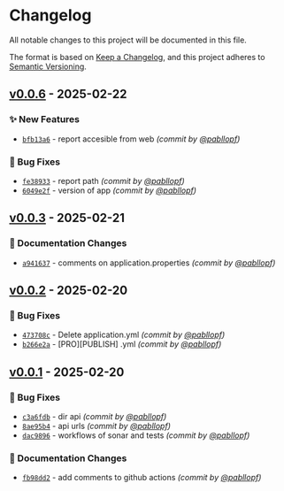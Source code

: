 # Changelog

All notable changes to this project will be documented in this file.

The format is based on [Keep a Changelog](https://keepachangelog.com/en/1.0.0/),
and this project adheres to [Semantic Versioning](https://semver.org/spec/v2.0.0.html).

## [v0.0.6] - 2025-02-22

### :sparkles: New Features

- [
  `bfb13a6`](https://github.com/pabllopf/ECommercePrice-Technical-Lead-Challenge-of-Inditex-BCNC-Group/commit/bfb13a67761dde3c3c26b61f407beb51883bece7) -
  report accesible from web *(commit by [@pabllopf](https://github.com/pabllopf))*

### :bug: Bug Fixes

- [
  `fe38933`](https://github.com/pabllopf/ECommercePrice-Technical-Lead-Challenge-of-Inditex-BCNC-Group/commit/fe389330557594720721bf229379e92744f0acac) -
  report path *(commit by [@pabllopf](https://github.com/pabllopf))*
- [
  `6049e2f`](https://github.com/pabllopf/ECommercePrice-Technical-Lead-Challenge-of-Inditex-BCNC-Group/commit/6049e2f6f9128f47c119b79862e442d83c083706) -
  version of app *(commit by [@pabllopf](https://github.com/pabllopf))*

## [v0.0.3] - 2025-02-21

### :memo: Documentation Changes

- [
  `a941637`](https://github.com/pabllopf/ECommercePrice-Technical-Lead-Challenge-of-Inditex-BCNC-Group/commit/a94163725a89dedf5923094b79d97664c5b517dd) -
  comments on application.properties *(commit by [@pabllopf](https://github.com/pabllopf))*

## [v0.0.2] - 2025-02-20

### :bug: Bug Fixes

- [
  `473708c`](https://github.com/pabllopf/ECommercePrice-Technical-Lead-Challenge-of-Inditex-BCNC-Group/commit/473708c99f01248bd6a758ded2e6d7580af70522) -
  Delete application.yml *(commit by [@pabllopf](https://github.com/pabllopf))*
- [
  `b266e2a`](https://github.com/pabllopf/ECommercePrice-Technical-Lead-Challenge-of-Inditex-BCNC-Group/commit/b266e2aa5de2d6e71f2e07bdeb541b98cddc4aaf) - [PRO][PUBLISH]
  .yml *(commit by [@pabllopf](https://github.com/pabllopf))*

## [v0.0.1] - 2025-02-20

### :bug: Bug Fixes

- [
  `c3a6fdb`](https://github.com/pabllopf/ECommercePrice-Technical-Lead-Challenge-of-Inditex-BCNC-Group/commit/c3a6fdb0f71f5f4ab5c6651cf988ec50b703e4c3) -
  dir api *(commit by [@pabllopf](https://github.com/pabllopf))*
- [
  `8ae95b4`](https://github.com/pabllopf/ECommercePrice-Technical-Lead-Challenge-of-Inditex-BCNC-Group/commit/8ae95b486443c00bcad20a254f54210e1b5abafb) -
  api urls *(commit by [@pabllopf](https://github.com/pabllopf))*
- [
  `dac9896`](https://github.com/pabllopf/ECommercePrice-Technical-Lead-Challenge-of-Inditex-BCNC-Group/commit/dac989674d32bb1ba2c72b0cd2f70882800286e6) -
  workflows of sonar and tests *(commit by [@pabllopf](https://github.com/pabllopf))*

### :memo: Documentation Changes

- [
  `fb98dd2`](https://github.com/pabllopf/ECommercePrice-Technical-Lead-Challenge-of-Inditex-BCNC-Group/commit/fb98dd20352111969931ffe79737ec7c7e7a7930) -
  add comments to github actions *(commit by [@pabllopf](https://github.com/pabllopf))*

[v0.0.1]: https://github.com/pabllopf/ECommercePrice-Technical-Lead-Challenge-of-Inditex-BCNC-Group/compare/v0.0.0...v0.0.1

[v0.0.2]: https://github.com/pabllopf/ECommercePrice-Technical-Lead-Challenge-of-Inditex-BCNC-Group/compare/v0.0.1...v0.0.2

[v0.0.3]: https://github.com/pabllopf/ECommercePrice-Technical-Lead-Challenge-of-Inditex-BCNC-Group/compare/v0.0.2...v0.0.3

[v0.0.6]: https://github.com/pabllopf/ECommercePrice-Technical-Lead-Challenge-of-Inditex-BCNC-Group/compare/v0.0.5...v0.0.6
